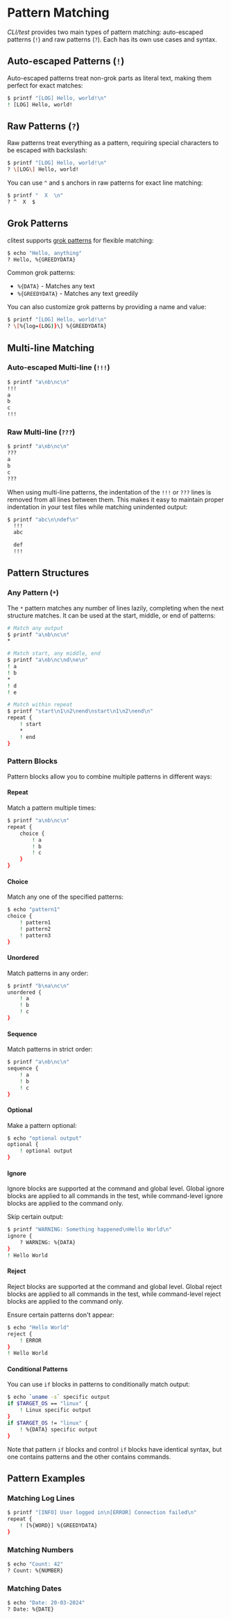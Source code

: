 # Pattern Matching

*CLI/test* provides two main types of pattern matching: auto-escaped patterns (`!`)
and raw patterns (`?`). Each has its own use cases and syntax.

## Auto-escaped Patterns (`!`)

Auto-escaped patterns treat non-grok parts as literal text, making them perfect for exact matches:

```bash session
$ printf "[LOG] Hello, world!\n"
! [LOG] Hello, world!
```

## Raw Patterns (`?`)

Raw patterns treat everything as a pattern, requiring special characters to be
escaped with backslash:

```bash session
$ printf "[LOG] Hello, world!\n"
? \[LOG\] Hello, world!
```

You can use `^` and `$` anchors in raw patterns for exact line matching:

```bash session
$ printf "  X  \n"
? ^  X  $
```

## Grok Patterns

clitest supports [grok patterns](./grok-patterns.md) for flexible matching:

```bash session
$ echo "Hello, anything"
? Hello, %{GREEDYDATA}
```

Common grok patterns:
- `%{DATA}` - Matches any text
- `%{GREEDYDATA}` - Matches any text greedily

You can also customize grok patterns by providing a name and value:

```bash session
$ printf "[LOG] Hello, world!\n"
? \[%{log=(LOG)}\] %{GREEDYDATA}
```

## Multi-line Matching

### Auto-escaped Multi-line (`!!!`)

```bash session
$ printf "a\nb\nc\n"
!!!
a
b
c
!!!
```

### Raw Multi-line (`???`)

```bash session
$ printf "a\nb\nc\n"
???
a
b
c
???
```

When using multi-line patterns, the indentation of the `!!!` or `???` lines is removed from all lines between them. This makes it easy to maintain proper indentation in your test files while matching unindented output:

```bash session
$ printf "abc\n\ndef\n"
  !!!
  abc

  def
  !!!
```

## Pattern Structures

### Any Pattern (`*`)

The `*` pattern matches any number of lines lazily, completing when the next structure matches. It can be used at the start, middle, or end of patterns:

```bash session
# Match any output
$ printf "a\nb\nc\n"
*

# Match start, any middle, end
$ printf "a\nb\nc\nd\ne\n"
! a
! b
*
! d
! e

# Match within repeat
$ printf "start\n1\n2\nend\nstart\n1\n2\nend\n"
repeat {
    ! start
    *
    ! end
}
```

### Pattern Blocks

Pattern blocks allow you to combine multiple patterns in different ways:

#### Repeat

Match a pattern multiple times:

```bash session
$ printf "a\nb\nc\n"
repeat {
    choice {
        ! a
        ! b
        ! c
    }
}
```

#### Choice

Match any one of the specified patterns:

```bash session
$ echo "pattern1"
choice {
    ! pattern1
    ! pattern2
    ! pattern3
}
```

#### Unordered

Match patterns in any order:

```bash session
$ printf "b\na\nc\n"
unordered {
    ! a
    ! b
    ! c
}
```

#### Sequence

Match patterns in strict order:

```bash session
$ printf "a\nb\nc\n"
sequence {
    ! a
    ! b
    ! c
}
```

#### Optional

Make a pattern optional:

```bash session
$ echo "optional output"
optional {
    ! optional output
}
```

#### Ignore

Ignore blocks are supported at the command and global level. Global ignore blocks are applied to all commands in the test, while command-level ignore blocks are applied to the command only.

Skip certain output:

```bash session
$ printf "WARNING: Something happened\nHello World\n"
ignore {
    ? WARNING: %{DATA}
}
! Hello World
```

#### Reject

Reject blocks are supported at the command and global level. Global reject blocks are applied to all commands in the test, while command-level reject blocks are applied to the command only.

Ensure certain patterns don't appear:

```bash session
$ echo "Hello World"
reject {
    ! ERROR
}
! Hello World
```

#### Conditional Patterns

You can use `if` blocks in patterns to conditionally match output:

```bash session
$ echo `uname -s` specific output
if $TARGET_OS == "linux" {
    ! Linux specific output
}
if $TARGET_OS != "linux" {
    ! %{DATA} specific output
}
```

Note that pattern `if` blocks and control `if` blocks have identical syntax, but one contains patterns and the other contains commands.

## Pattern Examples

### Matching Log Lines

```bash session
$ printf "[INFO] User logged in\n[ERROR] Connection failed\n"
repeat {
    ! [%{WORD}] %{GREEDYDATA}
}
```

### Matching Numbers

```bash session
$ echo "Count: 42"
? Count: %{NUMBER}
```

### Matching Dates

```bash session
$ echo "Date: 20-03-2024"
? Date: %{DATE}
``` 
